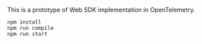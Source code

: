 
This is a prototype of Web SDK implementation in OpenTelemetry.

```shell
npm install
npm run compile
npm run start
```
